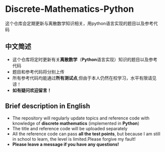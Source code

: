 # Discrete-Mathematics-Python
这个仓库会定期更新与离散数学知识相关，用python语言实现的题目以及参考代码
## 中文简述
* 这个仓库将定时更新有关**离散数学**（**Python**语言实现）知识的题目以及参考代码  
* 题目和参考代码将分别上传  
* 所有参考代码均能通过**所有测试点**,但由于本人仍然在校学习，水平有限请见谅！  
* **如有疑问欢迎留言！**  

## Brief description in English
* The repository will regularly update topics and reference code with knowledge of **discrete mathematics** (implemented in **Python**)  
* The title and reference code will be uploaded separately  
* All the reference code can pass **all the test points**, but because I am still in school to learn, the level is limited.Please forgive my fault!  
* **Please leave a message if you have any questions!**  
